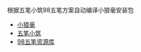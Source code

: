 根据五笔小筑98五笔方案自动编译小狼毫安装包

* [小狼毫](https://github.com/rime/weasel)
* [五笔小筑](https://wubi98.github.io/)
* [98五笔资源库](http://98wb.ys168.com)
